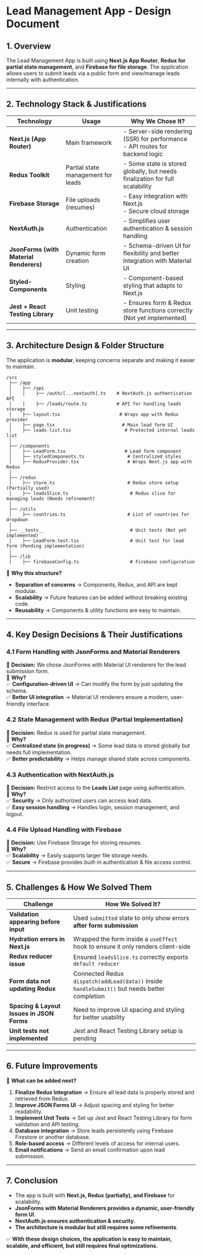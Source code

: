 # **Lead Management App - Design Document**

## **1. Overview**

The Lead Management App is built using **Next.js App Router**, **Redux for partial state management**, and **Firebase for file storage**. The application allows users to submit leads via a public form and view/manage leads internally with authentication.

---

## **2. Technology Stack & Justifications**

| **Technology**                          | **Usage**                          | **Why We Chose It?**                                                            |
| --------------------------------------- | ---------------------------------- | ------------------------------------------------------------------------------- |
| **Next.js (App Router)**                | Main framework                     | - Server-side rendering (SSR) for performance<br>- API routes for backend logic |
| **Redux Toolkit**                       | Partial state management for leads | - Some state is stored globally, but needs finalization for full scalability    |
| **Firebase Storage**                    | File uploads (resumes)             | - Easy integration with Next.js<br>- Secure cloud storage                       |
| **NextAuth.js**                         | Authentication                     | - Simplifies user authentication & session handling                             |
| **JsonForms (with Material Renderers)** | Dynamic form creation              | - Schema-driven UI for flexibility and better integration with Material UI      |
| **Styled-Components**                   | Styling                            | - Component-based styling that adapts to Next.js                                |
| **Jest + React Testing Library**        | Unit testing                       | - Ensures form & Redux store functions correctly (Not yet implemented)          |

---

## **3. Architecture Design & Folder Structure**

The application is **modular**, keeping concerns separate and making it easier to maintain.

```
/src
 ├── /app
 │    ├── /api
 │    │    ├── /auth/[...nextauth].ts    # NextAuth.js authentication API
 │    │    ├── /leads/route.ts           # API for handling leads storage
 │    ├── layout.tsx                      # Wraps app with Redux provider
 │    ├── page.tsx                         # Main lead form UI
 │    ├── leads-list.tsx                    # Protected internal leads list
 │
 ├── /components
 │    ├── LeadForm.tsx                      # Lead form component
 │    ├── styledComponents.ts                # Centralized styles
 │    ├── ReduxProvider.tsx                  # Wraps Next.js app with Redux
 │
 ├── /redux
 │    ├── store.ts                           # Redux store setup (Partially used)
 │    ├── leadsSlice.ts                       # Redux slice for managing leads (Needs refinement)
 │
 ├── /utils
 │    ├── countries.ts                       # List of countries for dropdown
 │
 ├── __tests__                                # Unit tests (Not yet implemented)
 │    ├── LeadForm.test.tsx                   # Unit test for lead form (Pending implementation)
 │
 ├── /lib
 │    ├── firebaseConfig.ts                   # Firebase configuration
```

📌 **Why this structure?**

- **Separation of concerns** → Components, Redux, and API are kept modular.
- **Scalability** → Future features can be added without breaking existing code.
- **Reusability** → Components & utility functions are easy to maintain.

---

## **4. Key Design Decisions & Their Justifications**

### **4.1 Form Handling with JsonForms and Material Renderers**

🔹 **Decision:** We chose JsonForms with Material UI renderers for the lead submission form.  
🔹 **Why?**  
✅ **Configuration-driven UI** → Can modify the form by just updating the schema.  
✅ **Better UI integration** → Material UI renderers ensure a modern, user-friendly interface.

### **4.2 State Management with Redux (Partial Implementation)**

🔹 **Decision:** Redux is used for partial state management.  
🔹 **Why?**  
✅ **Centralized state (in progress)** → Some lead data is stored globally but needs full implementation.  
✅ **Better predictability** → Helps manage shared state across components.

### **4.3 Authentication with NextAuth.js**

🔹 **Decision:** Restrict access to the **Leads List** page using authentication.  
🔹 **Why?**  
✅ **Security** → Only authorized users can access lead data.  
✅ **Easy session handling** → Handles login, session management, and logout.

### **4.4 File Upload Handling with Firebase**

🔹 **Decision:** Use Firebase Storage for storing resumes.  
🔹 **Why?**  
✅ **Scalability** → Easily supports larger file storage needs.  
✅ **Secure** → Firebase provides built-in authentication & file access control.

---

## **5. Challenges & How We Solved Them**

| **Challenge**                             | **How We Solved It?**                                                                         |
| ----------------------------------------- | --------------------------------------------------------------------------------------------- |
| **Validation appearing before input**     | Used `submitted` state to only show errors **after form submission**                          |
| **Hydration errors in Next.js**           | Wrapped the form inside a `useEffect` hook to ensure it only renders client-side              |
| **Redux reducer issue**                   | Ensured `leadsSlice.ts` correctly exports `default reducer`                                   |
| **Form data not updating Redux**          | Connected Redux `dispatch(addLead(data))` inside `handleSubmit()` but needs better completion |
| **Spacing & Layout Issues in JSON Forms** | Need to improve UI spacing and styling for better usability                                   |
| **Unit tests not implemented**            | Jest and React Testing Library setup is pending                                               |

---

## **6. Future Improvements**

🚀 **What can be added next?**

1. **Finalize Redux Integration** → Ensure all lead data is properly stored and retrieved from Redux.
2. **Improve JSON Forms UI** → Adjust spacing and styling for better readability.
3. **Implement Unit Tests** → Set up Jest and React Testing Library for form validation and API testing.
4. **Database integration** → Store leads persistently using Firebase Firestore or another database.
5. **Role-based access** → Different levels of access for internal users.
6. **Email notifications** → Send an email confirmation upon lead submission.

---

## **7. Conclusion**

- The app is built with **Next.js, Redux (partially), and Firebase** for scalability.
- **JsonForms with Material Renderers provides a dynamic, user-friendly form UI**.
- **NextAuth.js ensures authentication & security**.
- **The architecture is modular but still requires some refinements**.

✅ **With these design choices, the application is easy to maintain, scalable, and efficient, but still requires final optimizations.**
